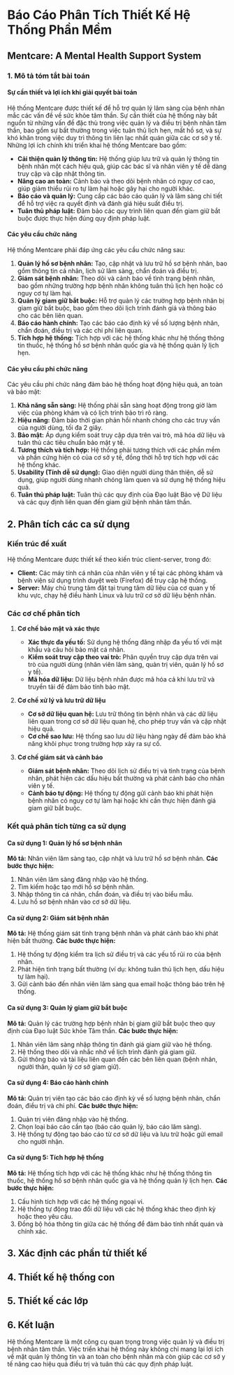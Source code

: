 # Báo Cáo Phân Tích Thiết Kế Hệ Thống Phần Mềm

## Mentcare: A Mental Health Support System

### 1. Mô tả tóm tắt bài toán

#### Sự cần thiết và lợi ích khi giải quyết bài toán
Hệ thống Mentcare được thiết kế để hỗ trợ quản lý lâm sàng của bệnh nhân mắc các vấn đề về sức khỏe tâm thần. Sự cần thiết của hệ thống này bắt nguồn từ những vấn đề đặc thù trong việc quản lý và điều trị bệnh nhân tâm thần, bao gồm sự bất thường trong việc tuân thủ lịch hẹn, mất hồ sơ, và sự khó khăn trong việc duy trì thông tin liên lạc nhất quán giữa các cơ sở y tế. Những lợi ích chính khi triển khai hệ thống Mentcare bao gồm:
- **Cải thiện quản lý thông tin:** Hệ thống giúp lưu trữ và quản lý thông tin bệnh nhân một cách hiệu quả, giúp các bác sĩ và nhân viên y tế dễ dàng truy cập và cập nhật thông tin.
- **Nâng cao an toàn:** Cảnh báo và theo dõi bệnh nhân có nguy cơ cao, giúp giảm thiểu rủi ro tự làm hại hoặc gây hại cho người khác.
- **Báo cáo và quản lý:** Cung cấp các báo cáo quản lý và lâm sàng chi tiết để hỗ trợ việc ra quyết định và đánh giá hiệu suất điều trị.
- **Tuân thủ pháp luật:** Đảm bảo các quy trình liên quan đến giam giữ bắt buộc được thực hiện đúng quy định pháp luật.

#### Các yêu cầu chức năng
Hệ thống Mentcare phải đáp ứng các yêu cầu chức năng sau:
1. **Quản lý hồ sơ bệnh nhân:** Tạo, cập nhật và lưu trữ hồ sơ bệnh nhân, bao gồm thông tin cá nhân, lịch sử lâm sàng, chẩn đoán và điều trị.
2. **Giám sát bệnh nhân:** Theo dõi và cảnh báo về tình trạng bệnh nhân, bao gồm những trường hợp bệnh nhân không tuân thủ lịch hẹn hoặc có nguy cơ tự làm hại.
3. **Quản lý giam giữ bắt buộc:** Hỗ trợ quản lý các trường hợp bệnh nhân bị giam giữ bắt buộc, bao gồm theo dõi lịch trình đánh giá và thông báo cho các bên liên quan.
4. **Báo cáo hành chính:** Tạo các báo cáo định kỳ về số lượng bệnh nhân, chẩn đoán, điều trị và các chi phí liên quan.
5. **Tích hợp hệ thống:** Tích hợp với các hệ thống khác như hệ thống thông tin thuốc, hệ thống hồ sơ bệnh nhân quốc gia và hệ thống quản lý lịch hẹn.

#### Các yêu cầu phi chức năng
Các yêu cầu phi chức năng đảm bảo hệ thống hoạt động hiệu quả, an toàn và bảo mật:
1. **Khả năng sẵn sàng:** Hệ thống phải sẵn sàng hoạt động trong giờ làm việc của phòng khám và có lịch trình bảo trì rõ ràng.
2. **Hiệu năng:** Đảm bảo thời gian phản hồi nhanh chóng cho các truy vấn của người dùng, tối đa 2 giây.
3. **Bảo mật:** Áp dụng kiểm soát truy cập dựa trên vai trò, mã hóa dữ liệu và tuân thủ các tiêu chuẩn bảo mật y tế.
4. **Tương thích và tích hợp:** Hệ thống phải tương thích với các phần mềm và phần cứng hiện có của cơ sở y tế, đồng thời hỗ trợ tích hợp với các hệ thống khác.
5. **Usability (Tính dễ sử dụng):** Giao diện người dùng thân thiện, dễ sử dụng, giúp người dùng nhanh chóng làm quen và sử dụng hệ thống hiệu quả.
6. **Tuân thủ pháp luật:** Tuân thủ các quy định của Đạo luật Bảo vệ Dữ liệu và các quy định liên quan đến giam giữ bệnh nhân tâm thần.

## 2. Phân tích các ca sử dụng

### Kiến trúc đề xuất
Hệ thống Mentcare được thiết kế theo kiến trúc client-server, trong đó:
- **Client:** Các máy tính cá nhân của nhân viên y tế tại các phòng khám và bệnh viện sử dụng trình duyệt web (Firefox) để truy cập hệ thống.
- **Server:** Máy chủ trung tâm đặt tại trung tâm dữ liệu của cơ quan y tế khu vực, chạy hệ điều hành Linux và lưu trữ cơ sở dữ liệu bệnh nhân.

### Các cơ chế phân tích
1. **Cơ chế bảo mật và xác thực**
   - **Xác thực đa yếu tố:** Sử dụng hệ thống đăng nhập đa yếu tố với mật khẩu và câu hỏi bảo mật cá nhân.
   - **Kiểm soát truy cập theo vai trò:** Phân quyền truy cập dựa trên vai trò của người dùng (nhân viên lâm sàng, quản trị viên, quản lý hồ sơ y tế).
   - **Mã hóa dữ liệu:** Dữ liệu bệnh nhân được mã hóa cả khi lưu trữ và truyền tải để đảm bảo tính bảo mật.

2. **Cơ chế xử lý và lưu trữ dữ liệu**
   - **Cơ sở dữ liệu quan hệ:** Lưu trữ thông tin bệnh nhân và các dữ liệu liên quan trong cơ sở dữ liệu quan hệ, cho phép truy vấn và cập nhật hiệu quả.
   - **Cơ chế sao lưu:** Hệ thống sao lưu dữ liệu hàng ngày để đảm bảo khả năng khôi phục trong trường hợp xảy ra sự cố.

3. **Cơ chế giám sát và cảnh báo**
   - **Giám sát bệnh nhân:** Theo dõi lịch sử điều trị và tình trạng của bệnh nhân, phát hiện các dấu hiệu bất thường và phát cảnh báo cho nhân viên y tế.
   - **Cảnh báo tự động:** Hệ thống tự động gửi cảnh báo khi phát hiện bệnh nhân có nguy cơ tự làm hại hoặc khi cần thực hiện đánh giá giam giữ bắt buộc.

### Kết quả phân tích từng ca sử dụng

#### Ca sử dụng 1: Quản lý hồ sơ bệnh nhân
**Mô tả:** Nhân viên lâm sàng tạo, cập nhật và lưu trữ hồ sơ bệnh nhân.
**Các bước thực hiện:**
1. Nhân viên lâm sàng đăng nhập vào hệ thống.
2. Tìm kiếm hoặc tạo mới hồ sơ bệnh nhân.
3. Nhập thông tin cá nhân, chẩn đoán, và điều trị vào biểu mẫu.
4. Lưu hồ sơ bệnh nhân vào cơ sở dữ liệu.

#### Ca sử dụng 2: Giám sát bệnh nhân
**Mô tả:** Hệ thống giám sát tình trạng bệnh nhân và phát cảnh báo khi phát hiện bất thường.
**Các bước thực hiện:**
1. Hệ thống tự động kiểm tra lịch sử điều trị và các yếu tố rủi ro của bệnh nhân.
2. Phát hiện tình trạng bất thường (ví dụ: không tuân thủ lịch hẹn, dấu hiệu tự làm hại).
3. Gửi cảnh báo đến nhân viên lâm sàng qua email hoặc thông báo trên hệ thống.

#### Ca sử dụng 3: Quản lý giam giữ bắt buộc
**Mô tả:** Quản lý các trường hợp bệnh nhân bị giam giữ bắt buộc theo quy định của Đạo luật Sức khỏe Tâm thần.
**Các bước thực hiện:**
1. Nhân viên lâm sàng nhập thông tin đánh giá giam giữ vào hệ thống.
2. Hệ thống theo dõi và nhắc nhở về lịch trình đánh giá giam giữ.
3. Gửi thông báo và tài liệu liên quan đến các bên liên quan (bệnh nhân, người thân, quản lý cơ sở giam giữ).

#### Ca sử dụng 4: Báo cáo hành chính
**Mô tả:** Quản trị viên tạo các báo cáo định kỳ về số lượng bệnh nhân, chẩn đoán, điều trị và chi phí.
**Các bước thực hiện:**
1. Quản trị viên đăng nhập vào hệ thống.
2. Chọn loại báo cáo cần tạo (báo cáo quản lý, báo cáo lâm sàng).
3. Hệ thống tự động tạo báo cáo từ cơ sở dữ liệu và lưu trữ hoặc gửi email cho người nhận.

#### Ca sử dụng 5: Tích hợp hệ thống
**Mô tả:** Hệ thống tích hợp với các hệ thống khác như hệ thống thông tin thuốc, hệ thống hồ sơ bệnh nhân quốc gia và hệ thống quản lý lịch hẹn.
**Các bước thực hiện:**
1. Cấu hình tích hợp với các hệ thống ngoại vi.
2. Hệ thống tự động trao đổi dữ liệu với các hệ thống khác theo định kỳ hoặc theo yêu cầu.
3. Đồng bộ hóa thông tin giữa các hệ thống để đảm bảo tính nhất quán và chính xác.

## 3. Xác định các phần tử thiết kế
## 4. Thiết kế hệ thống con
## 5. Thiết kế các lớp
## 6. Kết luận
Hệ thống Mentcare là một công cụ quan trọng trong việc quản lý và điều trị bệnh nhân tâm thần. Việc triển khai hệ thống này không chỉ mang lại lợi ích về mặt quản lý thông tin và an toàn cho bệnh nhân mà còn giúp các cơ sở y tế nâng cao hiệu quả điều trị và tuân thủ các quy định pháp luật.
